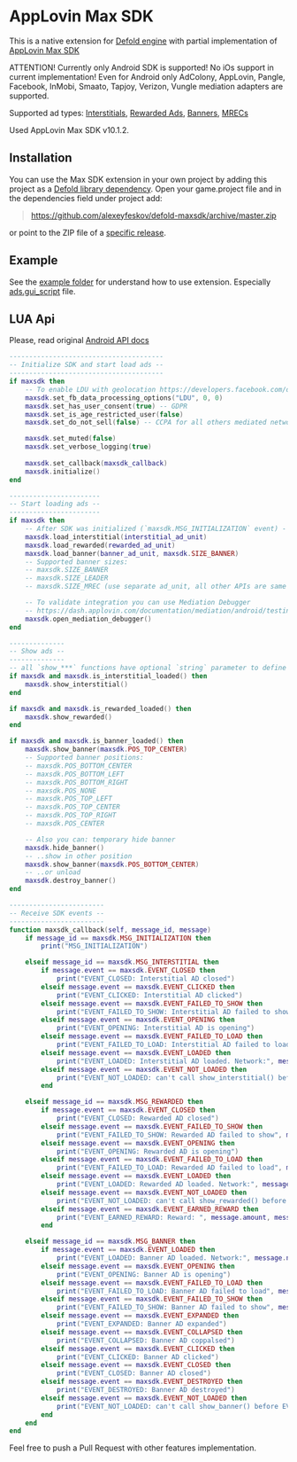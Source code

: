 # AppLovin Max SDK

This is a native extension for [Defold engine](http://www.defold.com) with partial implementation of [AppLovin Max SDK](https://www.applovin.com/max/)

ATTENTION! Currently only Android SDK is supported! No iOs support in current implementation! Even for Android only AdColony, AppLovin, Pangle, Facebook, InMobi, Smaato, Tapjoy, Verizon, Vungle mediation adapters are supported.

Supported ad types: [Interstitials](https://dash.applovin.com/documentation/mediation/android/getting-started/interstitials), [Rewarded Ads](https://dash.applovin.com/documentation/mediation/android/getting-started/rewarded-ads), [Banners](https://dash.applovin.com/documentation/mediation/android/getting-started/banners), [MRECs](https://dash.applovin.com/documentation/mediation/android/getting-started/mrecs)

Used AppLovin Max SDK v10.1.2.

## Installation

You can use the Max SDK extension in your own project by adding this project as a [Defold library dependency](http://www.defold.com/manuals/libraries/).
Open your game.project file and in the dependencies field under project add:

>https://github.com/alexeyfeskov/defold-maxsdk/archive/master.zip

or point to the ZIP file of a [specific release](https://github.com/alexeyfeskov/defold-maxsdk/releases).

## Example

See the [example folder](https://github.com/alexeyfeskov/defold-maxsdk/tree/master/example) for understand how to use extension. Especially [ads.gui_script](https://github.com/alexeyfeskov/defold-maxsdk/blob/master/example/ads.gui_script) file.

## LUA Api

Please, read original [Android API docs](https://dash.applovin.com/documentation/mediation/android/getting-started/integration)

```lua
---------------------------------------
-- Initialize SDK and start load ads --
---------------------------------------
if maxsdk then
    -- To enable LDU with geolocation https://developers.facebook.com/docs/audience-network/guides/ccpa
    maxsdk.set_fb_data_processing_options("LDU", 0, 0)
    maxsdk.set_has_user_consent(true) -- GDPR
    maxsdk.set_is_age_restricted_user(false)
    maxsdk.set_do_not_sell(false) -- CCPA for all others mediated networks

    maxsdk.set_muted(false)
    maxsdk.set_verbose_logging(true)
    
    maxsdk.set_callback(maxsdk_callback)
    maxsdk.initialize()
end

-----------------------
-- Start loading ads --
-----------------------
if maxsdk then
    -- After SDK was initialized (`maxsdk.MSG_INITIALIZATION` event) - you can start loading ads
    maxsdk.load_interstitial(interstitial_ad_unit)
    maxsdk.load_rewarded(rewarded_ad_unit)
    maxsdk.load_banner(banner_ad_unit, maxsdk.SIZE_BANNER)
    -- Supported banner sizes:
    -- maxsdk.SIZE_BANNER
    -- maxsdk.SIZE_LEADER
    -- maxsdk.SIZE_MREC (use separate ad_unit, all other APIs are same to banners)

    -- To validate integration you can use Mediation Debugger
    -- https://dash.applovin.com/documentation/mediation/android/testing-networks/mediation-debugger
    maxsdk.open_mediation_debugger()
end

--------------
-- Show ads --
--------------
-- all `show_***` functions have optional `string` parameter to define placement
if maxsdk and maxsdk.is_interstitial_loaded() then
    maxsdk.show_interstitial()
end

if maxsdk and maxsdk.is_rewarded_loaded() then
    maxsdk.show_rewarded()
end

if maxsdk and maxsdk.is_banner_loaded() then
    maxsdk.show_banner(maxsdk.POS_TOP_CENTER)
    -- Supported banner positions:
    -- maxsdk.POS_BOTTOM_CENTER
    -- maxsdk.POS_BOTTOM_LEFT
    -- maxsdk.POS_BOTTOM_RIGHT
    -- maxsdk.POS_NONE
    -- maxsdk.POS_TOP_LEFT
    -- maxsdk.POS_TOP_CENTER
    -- maxsdk.POS_TOP_RIGHT
    -- maxsdk.POS_CENTER

    -- Also you can: temporary hide banner
    maxsdk.hide_banner()
    -- ..show in other position
    maxsdk.show_banner(maxsdk.POS_BOTTOM_CENTER)
    -- ..or unload
    maxsdk.destroy_banner()
end

------------------------
-- Receive SDK events --
------------------------
function maxsdk_callback(self, message_id, message)
    if message_id == maxsdk.MSG_INITIALIZATION then
        print("MSG_INITIALIZATION")

    elseif message_id == maxsdk.MSG_INTERSTITIAL then
        if message.event == maxsdk.EVENT_CLOSED then
            print("EVENT_CLOSED: Interstitial AD closed")
        elseif message.event == maxsdk.EVENT_CLICKED then
            print("EVENT_CLICKED: Interstitial AD clicked")
        elseif message.event == maxsdk.EVENT_FAILED_TO_SHOW then
            print("EVENT_FAILED_TO_SHOW: Interstitial AD failed to show", message.code, message.error)
        elseif message.event == maxsdk.EVENT_OPENING then
            print("EVENT_OPENING: Interstitial AD is opening")
        elseif message.event == maxsdk.EVENT_FAILED_TO_LOAD then
            print("EVENT_FAILED_TO_LOAD: Interstitial AD failed to load", message.code, message.error)
        elseif message.event == maxsdk.EVENT_LOADED then
            print("EVENT_LOADED: Interstitial AD loaded. Network:", message.network)
        elseif message.event == maxsdk.EVENT_NOT_LOADED then
            print("EVENT_NOT_LOADED: can't call show_interstitial() before EVENT_LOADED", message.code, message.error)
        end

    elseif message_id == maxsdk.MSG_REWARDED then
        if message.event == maxsdk.EVENT_CLOSED then
            print("EVENT_CLOSED: Rewarded AD closed")
        elseif message.event == maxsdk.EVENT_FAILED_TO_SHOW then
            print("EVENT_FAILED_TO_SHOW: Rewarded AD failed to show", message.code, message.error)
        elseif message.event == maxsdk.EVENT_OPENING then
            print("EVENT_OPENING: Rewarded AD is opening")
        elseif message.event == maxsdk.EVENT_FAILED_TO_LOAD then
            print("EVENT_FAILED_TO_LOAD: Rewarded AD failed to load", message.code, message.error)
        elseif message.event == maxsdk.EVENT_LOADED then
            print("EVENT_LOADED: Rewarded AD loaded. Network:", message.network)
        elseif message.event == maxsdk.EVENT_NOT_LOADED then
            print("EVENT_NOT_LOADED: can't call show_rewarded() before EVENT_LOADED", message.code, message.error)
        elseif message.event == maxsdk.EVENT_EARNED_REWARD then
            print("EVENT_EARNED_REWARD: Reward: ", message.amount, message.type)
        end

    elseif message_id == maxsdk.MSG_BANNER then
        if message.event == maxsdk.EVENT_LOADED then
            print("EVENT_LOADED: Banner AD loaded. Network:", message.network)
        elseif message.event == maxsdk.EVENT_OPENING then
            print("EVENT_OPENING: Banner AD is opening")
        elseif message.event == maxsdk.EVENT_FAILED_TO_LOAD then
            print("EVENT_FAILED_TO_LOAD: Banner AD failed to load", message.code, message.error)
        elseif message.event == maxsdk.EVENT_FAILED_TO_SHOW then
            print("EVENT_FAILED_TO_SHOW: Banner AD failed to show", message.code, message.error)
        elseif message.event == maxsdk.EVENT_EXPANDED then
            print("EVENT_EXPANDED: Banner AD expanded")
        elseif message.event == maxsdk.EVENT_COLLAPSED then
            print("EVENT_COLLAPSED: Banner AD coppalsed")
        elseif message.event == maxsdk.EVENT_CLICKED then
            print("EVENT_CLICKED: Banner AD clicked")
        elseif message.event == maxsdk.EVENT_CLOSED then
            print("EVENT_CLOSED: Banner AD closed")
        elseif message.event == maxsdk.EVENT_DESTROYED then
            print("EVENT_DESTROYED: Banner AD destroyed")
        elseif message.event == maxsdk.EVENT_NOT_LOADED then
            print("EVENT_NOT_LOADED: can't call show_banner() before EVENT_LOADED", message.code, message.error)
        end
    end
end
```

Feel free to push a Pull Request with other features implementation.